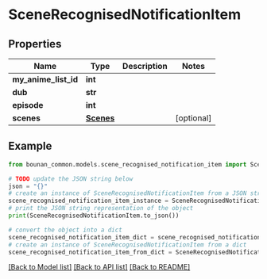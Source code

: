 # SceneRecognisedNotificationItem


## Properties

Name | Type | Description | Notes
------------ | ------------- | ------------- | -------------
**my_anime_list_id** | **int** |  | 
**dub** | **str** |  | 
**episode** | **int** |  | 
**scenes** | [**Scenes**](Scenes.md) |  | [optional] 

## Example

```python
from bounan_common.models.scene_recognised_notification_item import SceneRecognisedNotificationItem

# TODO update the JSON string below
json = "{}"
# create an instance of SceneRecognisedNotificationItem from a JSON string
scene_recognised_notification_item_instance = SceneRecognisedNotificationItem.from_json(json)
# print the JSON string representation of the object
print(SceneRecognisedNotificationItem.to_json())

# convert the object into a dict
scene_recognised_notification_item_dict = scene_recognised_notification_item_instance.to_dict()
# create an instance of SceneRecognisedNotificationItem from a dict
scene_recognised_notification_item_from_dict = SceneRecognisedNotificationItem.from_dict(scene_recognised_notification_item_dict)
```
[[Back to Model list]](../README.md#documentation-for-models) [[Back to API list]](../README.md#documentation-for-api-endpoints) [[Back to README]](../README.md)


